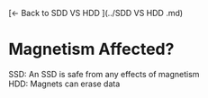 [← Back to SDD VS HDD ](../SDD VS HDD .md)

# Magnetism Affected?

SSD: An SSD is safe from any effects of magnetism	
HDD: Magnets can erase data